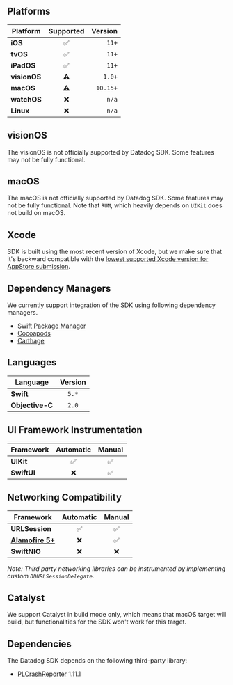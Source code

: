 ## Platforms

| Platform   | Supported |  Version  |
|------------|:---------:|-------:|
| **iOS**    |     ✅    |  `11+` |
| **tvOS**   |     ✅    |  `11+` |
| **iPadOS** |     ✅    |  `11+` |
| **visionOS** |   ⚠️    |  `1.0+` |
| **macOS**  |     ⚠️    |  `10.15+` |
| **watchOS**|     ❌    |  `n/a` |
| **Linux**  |     ❌    |  `n/a` |

## visionOS

The visionOS is not officially supported by Datadog SDK. Some features may not be fully functional.

## macOS

The macOS is not officially supported by Datadog SDK. Some features may not be fully functional. Note that `RUM`, which heavily depends on `UIKit` does not build on macOS.

## Xcode

SDK is built using the most recent version of Xcode, but we make sure that it's backward compatible with the [lowest supported Xcode version for AppStore submission](https://developer.apple.com/news/?id=jd9wcyov).

## Dependency Managers

We currently support integration of the SDK using following dependency managers.
- [Swift Package Manager](https://docs.datadoghq.com/logs/log_collection/ios/?tab=swiftpackagemanagerspm)
- [Cocoapods](https://docs.datadoghq.com/logs/log_collection/ios/?tab=cocoapods)
- [Carthage](https://docs.datadoghq.com/logs/log_collection/ios/?tab=carthage)

## Languages

| Language        |   Version    |
|-----------------|:------------:|
| **Swift**       |     `5.*`    |
| **Objective-C** |     `2.0`    |

## UI Framework Instrumentation

| Framework       |   Automatic  | Manual |
|-----------------|:------------:|:------:|
| **UIKit**       |       ✅     |   ✅    |
| **SwiftUI**     |       ❌     |   ✅    |

## Networking Compatibility
| Framework       |   Automatic  | Manual |
|-----------------|:------------:|:------:|
| **URLSession**  |       ✅     |   ✅    |
|[**Alamofire 5+**](https://github.com/DataDog/dd-sdk-ios/tree/develop/DatadogExtensions/Alamofire) |       ❌     |   ✅    |
|  **SwiftNIO**   |       ❌     |   ❌    |

*Note: Third party networking libraries can be instrumented by implementing custom `DDURLSessionDelegate`.*

## Catalyst
We support Catalyst in build mode only, which means that macOS target will build, but functionalities for the SDK won't work for this target.

## Dependencies
The Datadog SDK depends on the following third-party library:
- [PLCrashReporter](https://github.com/microsoft/plcrashreporter) 1.11.1
